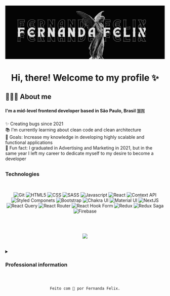 ![header.](https://github.com/fernandaflx/fernandaflx/blob/main/profile-header.png?raw=true)

<h1 align="center">Hi, there! Welcome to my profile ✨</h1>

###

<h2 align="left">👩🏻‍💻 About me</h2>

###

<h4 align="left">I'm a mid-level frontend developer based in São Paulo, Brasil 🇧🇷</h4>

###

<p align="left">
  ✨ Creating bugs since 2021<br>
  📚 I'm currently learning about clean code and clean architecture<br>
  🎯 Goals: Increase my knowledge in developing highly scalable and functional applications<br>
  🎲 Fun fact: I graduated in Advertising and Marketing in 2021, but in the same year I left my career to dedicate myself to my desire to become a developer</p>

###


## <h3>Technologies</h3>

<br>
  
  <p align="center">
  <img height="30px" alt="Git" src="https://img.shields.io/badge/GIT-E44C30?style=for-the-badge&logo=git&logoColor=white"/>
  <img height="30px" alt="HTML5" src="https://img.shields.io/badge/HTML5-E34F26?style=for-the-badge&logo=html5&logoColor=white"/>
  <img height="30px" alt="CSS" src="https://img.shields.io/badge/CSS3-1572B6?style=for-the-badge&logo=css3&logoColor=white"/>
  <img height="30px" alt="SASS" src="https://img.shields.io/badge/Sass-CC6699?style=for-the-badge&logo=sass&logoColor=white"/>
  <img height="30px" alt="Javascript" src="https://img.shields.io/badge/JavaScript-323330?style=for-the-badge&logo=javascript&logoColor=F7DF1E"/>
  <img height="30px" alt="React" src="https://img.shields.io/badge/React-20232A?style=for-the-badge&logo=react&logoColor=61DAFB"/>
  <img height="30px" alt="Context API" src="https://img.shields.io/badge/Context--Api-000000?style=for-the-badge&logo=react"/>
  <img height="30px" alt="Styled Componets" src="https://img.shields.io/badge/styled--components-DB7093?style=for-the-badge&logo=styled-components&logoColor=white"/> 
  <img height="30px" alt="Bootstrap" src="https://img.shields.io/badge/Bootstrap-563D7C?style=for-the-badge&logo=bootstrap&logoColor=white"/> 
  <img height="30px" alt="Chakra UI" src="https://img.shields.io/badge/Chakra--UI-319795?style=for-the-badge&logo=chakra-ui&logoColor=white"/> 
  <img height="30px" alt="Material UI" src="https://img.shields.io/badge/Material%20UI-007FFF?style=for-the-badge&logo=mui&logoColor=white"/> 
  <img height="30px" alt="NextJS" src="https://img.shields.io/badge/next.js-000000?style=for-the-badge&logo=nextdotjs&logoColor=white"/> 
  <img height="30px" alt="React Query" src="https://img.shields.io/badge/-React%20Query-FF4154?style=for-the-badge&logo=react%20query&logoColor=white"/> 
  <img height="30px" alt="React Router" src="https://img.shields.io/badge/React_Router-CA4245?style=for-the-badge&logo=react-router&logoColor=white"/> 
  <img height="30px" alt="React Hook Form" src="https://img.shields.io/badge/React%20Hook%20Form-%23EC5990.svg?style=for-the-badge&logo=reacthookform&logoColor=white"/> 
  <img height="30px" alt="Redux" src="https://img.shields.io/badge/Redux-593D88?style=for-the-badge&logo=redux&logoColor=white"/>
  <img height="30px" alt="Redux Saga" src="https://img.shields.io/badge/Redux%20saga-86D46B?style=for-the-badge&logo=redux%20saga&logoColor=999999"/>
  <img height="30px" alt="Firebase" src="https://img.shields.io/badge/firebase-a08021?style=for-the-badge&logo=firebase&logoColor=ffcd34"/>

  <br><br>
  
  <p align="center">
    <img src="https://github-readme-stats.vercel.app/api/top-langs/?username=fernandaflx&exclude_repo=github-readme-stats,fernandaflx.github.io&langs_count=10&layout=compact&theme=rose_pine&hide_border=true" />
  </p>
</p>
  
   ##
  
  <details>
  <summary><h3>Professional information</h3></summary>

  <details>
    <summary><h4>Education</summary></h4><br>
  
**🎓 Academic background**
  ##
- 📖 Bachelor's degree in Advertising and Marketing<br>
📆 2017 - 2021<br>
📍 UNIP - São Paulo, Brasil<br><br>
  
**📚 Free courses**
    
  ##
    
- 📖 Hiring Coders - Bootcamp FullStack<br>
📆 Course load: 120 hours<br>
📍 Gama Academy<br><br>
 
- 📖 Discover<br>
📆 Course load: 120 hours<br>
📍 Rocketseat
 </details>
  
  ##
  
  <details>
  <summary><h4>Experience</h4></summary><br>
  
- **💼 Mid-level Frontend Developer**<br>
📆 2022 - atualmente<br>
📍 Americas Tech - São Paulo, Brasil<br><br>

- **💼 Junior Frontend Developer**<br>
📆 2021 - 2022<br>
📍 Squadacomp - São Paulo, Brasil<br><br>
  
- **💼 Trade Marketing Assistant**<br>
📆 2020 - 2021<br>
📍 Seventrade Marketing - São Paulo, Brasil<br><br>
    
- **💼 Trade Marketing Intern**<br>
📆 2018 - 2019<br>
📍 Compart Marketing e Tecnologia - São Paulo, Brasil<br><br>
    
</details>
  
</details>


##
  <pre><code><p align="center">Feito com 💜 por Fernanda Felix.</p></code></pre>
